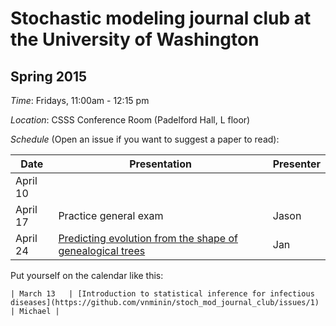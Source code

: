 # Stochastic modeling journal club at the University of Washington 

## Spring 2015

*Time*: Fridays, 11:00am - 12:15 pm

*Location*: CSSS Conference Room (Padelford Hall, L floor)

*Schedule* (Open an issue if you want to suggest a paper to read):

| Date | Presentation | Presenter |
|------|--------------|-----------|
| April 10   |        |           |
| April 17   | Practice general exam | Jason |
| April 24   | [Predicting evolution from the shape of genealogical trees](https://github.com/vnminin/stoch_mod_journal_club/issues/2) | Jan |


Put yourself on the calendar like this:
```
| March 13   | [Introduction to statistical inference for infectious diseases](https://github.com/vnminin/stoch_mod_journal_club/issues/1) | Michael |
```
